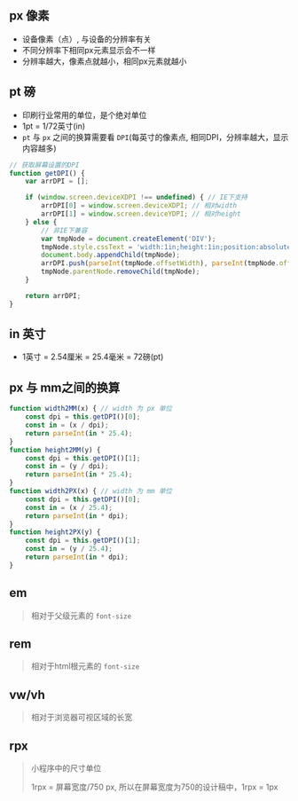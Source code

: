 

## px 像素
+ 设备像素（点）, 与设备的分辨率有关
+ 不同分辨率下相同px元素显示会不一样
+ 分辨率越大，像素点就越小，相同px元素就越小


## pt 磅
+ 印刷行业常用的单位，是个绝对单位
+ 1pt = 1/72英寸(in)
+ `pt` 与 `px` 之间的换算需要看 `DPI`(每英寸的像素点, 相同DPI，分辨率越大，显示内容越多)

```js
// 获取屏幕设置的DPI
function getDPI() {
    var arrDPI = [];

    if (window.screen.deviceXDPI !== undefined) { // IE下支持
        arrDPI[0] = window.screen.deviceXDPI; // 相对width
        arrDPI[1] = window.screen.deviceYDPI; // 相对height
    } else {
        // 非IE下兼容
        var tmpNode = document.createElement('DIV');
        tmpNode.style.cssText = 'width:1in;height:1in;position:absolute;left:0px;top:0px;z-index:99;visibility:hidden';
        document.body.appendChild(tmpNode);
        arrDPI.push(parseInt(tmpNode.offsetWidth), parseInt(tmpNode.offsetHeight));
        tmpNode.parentNode.removeChild(tmpNode);
    }

    return arrDPI;
}
```


## in 英寸
+ 1英寸 = 2.54厘米 = 25.4毫米 = 72磅(pt)


## px 与 mm之间的换算
```js
function width2MM(x) { // width 为 px 单位
    const dpi = this.getDPI()[0];
    const in = (x / dpi);
    return parseInt(in * 25.4);
}
function height2MM(y) {
    const dpi = this.getDPI()[1];
    const in = (y / dpi);
    return parseInt(in * 25.4);
}
function width2PX(x) { // width 为 mm 单位
    const dpi = this.getDPI()[0];
    const in = (x / 25.4);
    return parseInt(in * dpi);
}
function height2PX(y) {
    const dpi = this.getDPI()[1];
    const in = (y / 25.4);
    return parseInt(in * dpi);
}
```

## em
> 相对于父级元素的 `font-size`



## rem
> 相对于html根元素的 `font-size`



## vw/vh
> 相对于浏览器可视区域的长宽



## rpx
> 小程序中的尺寸单位
>
> 1rpx = 屏幕宽度/750 px, 所以在屏幕宽度为750的设计稿中，1rpx = 1px